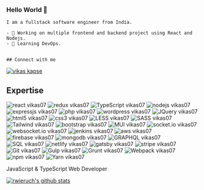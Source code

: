 ### Hello World 👋
    I am a fullstack software engineer from India.

    - 🔭 Working on multiple frontend and backend project using React and Nodejs.
    - 🌱 Learning DevOps.
   

    ## Connect with me

[![vikas kapse](https://img.shields.io/badge/linkedin-%230077B5.svg?&style=for-the-badge&logo=linkedin&logoColor=white)](https://www.linkedin.com/in/vikas-kapse-33aa15125/)


## Expertise

![react vikas07](https://img.shields.io/badge/react-%230077B5.svg?&style=for-the-badge&logo=react&logoColor=2361DAFB) ![redux vikas07](https://img.shields.io/badge/redux-%230077B5.svg?&style=for-the-badge&logo=redux&logoColor=2361DAFB) ![TypeScript vikas07](https://img.shields.io/badge/TypeScript-%230077B5.svg?&style=for-the-badge&logo=TypeScript&logoColor=white) ![nodejs vikas07](https://img.shields.io/badge/nodejs-%230077B5.svg?&style=for-the-badge&logo=nodejs&logoColor=white) ![expressjs vikas07](https://img.shields.io/badge/expressjs-%230077B5.svg?&style=for-the-badge&logo=expressjs&logoColor=white) ![php vikas07](https://img.shields.io/badge/php-%230077B5.svg?&style=for-the-badge&logo=php&logoColor=white) ![wordpress vikas07](https://img.shields.io/badge/wordpress-%230077B5.svg?&style=for-the-badge&logo=wordpress&logoColor=white) ![JQuery vikas07](https://img.shields.io/badge/JQuery-%230077B5.svg?&style=for-the-badge&logo=JQuery&logoColor=white) ![html5 vikas07](https://img.shields.io/badge/html5-%230077B5.svg?&style=for-the-badge&logo=html5&logoColor=white) ![css3 vikas07](https://img.shields.io/badge/css3-%230077B5.svg?&style=for-the-badge&logo=css3&logoColor=white) ![LESS vikas07](https://img.shields.io/badge/LESS-%230077B5.svg?&style=for-the-badge&logo=LESS&logoColor=white) ![SASS vikas07](https://img.shields.io/badge/SASS-%230077B5.svg?&style=for-the-badge&logo=SASS&logoColor=white) ![Tailwind vikas07](https://img.shields.io/badge/Tailwind-%230077B5.svg?&style=for-the-badge&logo=Tailwind&logoColor=white) ![bootstrap vikas07](https://img.shields.io/badge/bootstrap-%230077B5.svg?&style=for-the-badge&logo=bootstrap&logoColor=white) ![MUI vikas07](https://img.shields.io/badge/MUI-%230077B5.svg?&style=for-the-badge&logo=MUI&logoColor=white) ![socket.io vikas07](https://img.shields.io/badge/socket.io-%230077B5.svg?&style=for-the-badge&logo=socket.io&logoColor=white) ![websocket.io vikas07](https://img.shields.io/badge/websocket-%230077B5.svg?&style=for-the-badge&logo=websocket&logoColor=white) ![jenkins vikas07](https://img.shields.io/badge/jenkins-%230077B5.svg?&style=for-the-badge&logo=jenkins&logoColor=white) ![aws vikas07](https://img.shields.io/badge/aws-%230077B5.svg?&style=for-the-badge&logo=aws&logoColor=white) ![firebase vikas07](https://img.shields.io/badge/firebase-%230077B5.svg?&style=for-the-badge&logo=firebase&logoColor=white) ![mongodb vikas07](https://img.shields.io/badge/mongodb-%230077B5.svg?&style=for-the-badge&logo=mongodb&logoColor=white) ![GRAPHQL vikas07](https://img.shields.io/badge/GRAPHQL-%230077B5.svg?&style=for-the-badge&logo=GRAPHQL&logoColor=white) ![SQL vikas07](https://img.shields.io/badge/SQL-%230077B5.svg?&style=for-the-badge&logo=SQL&logoColor=white) ![netlify vikas07](https://img.shields.io/badge/netlify-%230077B5.svg?&style=for-the-badge&logo=netlify&logoColor=white) ![gatsby vikas07](https://img.shields.io/badge/gatsby-%230077B5.svg?&style=for-the-badge&logo=gatsby&logoColor=white) ![stripe vikas07](https://img.shields.io/badge/stripe-%230077B5.svg?&style=for-the-badge&logo=stripe&logoColor=white) ![Git vikas07](https://img.shields.io/badge/Git-%230077B5.svg?&style=for-the-badge&logo=Git&logoColor=white) ![Gulp vikas07](https://img.shields.io/badge/Gulp-%230077B5.svg?&style=for-the-badge&logo=Gulp&logoColor=white) ![Grunt vikas07](https://img.shields.io/badge/Grunt-%230077B5.svg?&style=for-the-badge&logo=Grunt&logoColor=white) ![Webpack vikas07](https://img.shields.io/badge/Webpack-%230077B5.svg?&style=for-the-badge&logo=Webpack&logoColor=white) ![npm vikas07](https://img.shields.io/badge/npm-%230077B5.svg?&style=for-the-badge&logo=npm&logoColor=white) ![Yarn vikas07](https://img.shields.io/badge/Yarn-%230077B5.svg?&style=for-the-badge&logo=Yarn&logoColor=white)



JavaScript & TypeScript Web Developer

[![rwieruch's github stats](https://github-readme-stats.vercel.app/api?username=vikas07&show_icons=true&theme=radical&count_private=true)](https://github.com/vikas07/)

